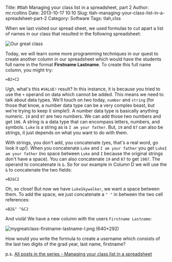 Title: #tlah Managing your class list in a spreadsheet, part 2
Author: mr.rcollins
Date: 2013-10-17 10:10
Slug: tlah-managing-your-class-list-in-a-spreadsheet-part-2
Category: Software
Tags: tlah,clss

When we last visited our spread sheet, we used formulas to cut apart a list of names in our class that resulted in the following spreadsheet:

![Our great class](http://dl.ryancollins.org/blog/Classlistpart1final-l.png)

Today, we will learn some more programming techniques in our quest to create another column in our spreadsheet which would have the students full name in the format **Firstname Lastname**. To create this full name column, you might try:

    =B2+C2

Ugh, what's this ```#VALUE!``` result? In this instance, it is because you tried to use the ```+``` operand on data which cannot be added. This means we need to talk about data types. We'll touch on two today, ```number``` and ```string``` (for those that know, a number data type can be a very complex beast, but we're trying to keep it simple!). A number data type is basically anything numeric. ```19``` and ```87``` are two numbers.  We can add those two numbers and get ```106```. A string is a data type that can encompass letters, numbers, and symbols. ```Luke``` is a string as is ```I am your father```. But, ```19``` and ```87``` can also be strings, it just depends on what you want to do with them. 

With strings, you don't add, you concatenate (yes, that's a real word, go look it up!). When you concatenate ```Luke``` and ```I am your father``` you get ```LukeI am your father``` (no space between ```Luke``` and ```I``` because the original strings don't have a space).  You can also concatenate `19` and `87` to get `1987`. The operand to concatenate is `&`. So for our example in Column D we will use the `&` to concatenate the two fields:

    =B2&C2

Oh, so close! But now we have `LukeSkywalker`, we want a space between them. To add the space, we just concatenate a `" "` in between the two cell references:

    =B2&" "&C2

And violà! We have a new column with the users `Firstname Lastname`:

![mygreatclass-firstname-lastname-l.png (640×292)](http://dl.ryancollins.org/blog/mygreatclass-firstname-lastname-l.png)

How would you write the formula to create a username which consists of the last two digits of the grad year, last name, firstname?

p.s. [All posts in the series - Managing your class list in a spreadsheet](http://ryancollins.org/tag/clss/)

